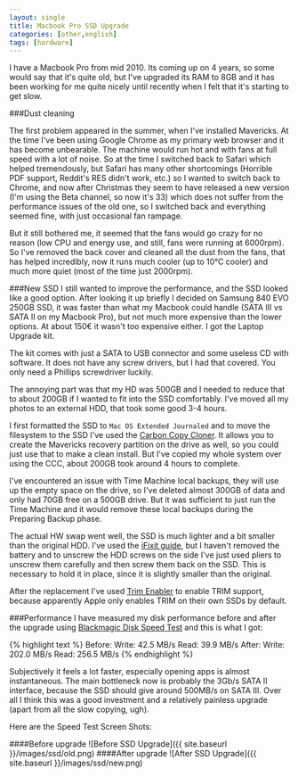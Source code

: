 ```yaml
---
layout: single
title: Macbook Pro SSD Upgrade
categories: [other,english]
tags: [hardware]
---
```


I have a Macbook Pro from mid 2010. Its coming up on 4 years, so some would say that it's quite old,
but I've upgraded its RAM to 8GB and it has been working for me quite nicely until recently when I felt
that it's starting to get slow.

###Dust cleaning

The first problem appeared in the summer, when I've installed Mavericks. At the time I've been using
Google Chrome as my primary web browser and it has become unbearable. The machine would run hot and
with fans at full speed with a lot of noise. So at the time I switched back to Safari which helped 
tremendously, but Safari has many other shortcomings (Horrible PDF support, Reddit's RES didn't work, etc.)
so I wanted to switch back to Chrome, and now after Christmas they seem to have released a new version
(I'm using the Beta channel, so now it's 33) which does not suffer from the performance issues of the
old one, so I switched back and everything seemed fine, with just occasional fan rampage.

But it still bothered me, it seemed that the fans would go crazy for no reason (low CPU and energy use,
and still, fans were running at 6000rpm). So I've removed the back cover and cleaned all the dust from
the fans, that has helped incredibly, now it runs much cooler (up to 10&deg;C cooler) and much more
quiet (most of the time just 2000rpm).

###New SSD
I still wanted to improve the performance, and the SSD looked like a good option. After looking it
up briefly I decided on Samsung 840 EVO 250GB SSD, it was faster than what my Macbook could handle
(SATA III vs SATA II on my Macbook Pro), but not much more expensive than the lower options. At about
150&euro; it wasn't too expensive either. I got the Laptop Upgrade kit.

The kit comes with just a SATA to USB connector and some useless CD with software. It does not have
any screw drivers, but I had that covered. You only need a Phillips screwdriver luckily.

The annoying part was that my HD was 500GB and I needed to reduce that to about 200GB if I wanted
to fit into the SSD comfortably. I've moved all my photos to an external HDD, that took some good
3-4 hours.

I first formatted the SSD to `Mac OS Extended Journaled` and to move the filesystem to the SSD 
I've used the [Carbon Copy Cloner](http://www.bombich.com/). It allows you to create the Mavericks
recovery partition on the drive as well, so you could just use that to make a clean install. But
I've copied my whole system over using the CCC, about 200GB took around 4 hours to complete.

I've encountered an issue with Time Machine local backups, they will use up the empty space on 
the drive, so I've deleted almost 300GB of data and only had 70GB free on a 500GB drive. But it
was sufficient to just run the Time Machine and it would remove these local backups during the
Preparing Backup phase.

The actual HW swap went well, the SSD is much lighter and a bit smaller than the original HDD.
I've used the [iFixit guide](http://www.ifixit.com/Guide/MacBook+Pro+15-Inch+Unibody+Mid+2010+Hard+Drive+Replacement/3030),
but I haven't removed the battery and to unscrew the HDD screws on the side I've just used pliers
to unscrew them carefully and then screw them back on the SSD. This is necessary to hold it in
place, since it is slightly smaller than the original.

After the replacement I've used [Trim Enabler](http://www.cindori.org/software/trimenabler/) to
enable TRIM support, because apparently Apple only enables TRIM on their own SSDs by default.

###Performance
I have measured my disk performance before and after the upgrade using [Blackmagic Disk Speed Test](https://itunes.apple.com/us/app/blackmagic-disk-speed-test/id425264550?mt=12)
and this is what I got:

{% highlight text %}
Before:
    Write:  42.5 MB/s   Read:   39.9 MB/s
After:
    Write: 202.0 MB/s   Read:  256.5 MB/s
{% endhighlight %}

Subjectively it feels a lot faster, especially opening apps is almost instantaneous. The
main bottleneck now is probably the 3Gb/s SATA II interface, because the SSD should give
around 500MB/s on SATA III. Over all I think this was a good investment and a relatively
painless upgrade (apart from all the slow copying, ugh).

Here are the Speed Test Screen Shots:

####Before upgrade
![Before SSD Upgrade]({{ site.baseurl }}/images/ssd/old.png)
####After upgrade
![After SSD Upgrade]({{ site.baseurl }}/images/ssd/new.png)
